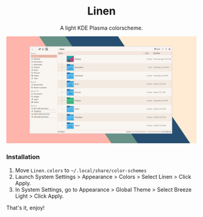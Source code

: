 <div align="center">
<h1>Linen</h1>

A light KDE Plasma colorscheme.

<img src="screenshot.png" alt="Preview" />

</div>

### Installation

1. Move `Linen.colors` to `~/.local/share/color-schemes`
2. Launch System Settings > Appearance > Colors > Select Linen > Click Apply.
3. In System Settings, go to Appearance > Global Theme > Select Breeze Light > Click Apply.

That's it, enjoy!
